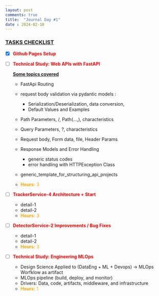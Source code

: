 ```yaml
---
layout: post
comments: true
title:  "Journal Day #1"
date : 2024-02-10
---
```



<h3 style = "text-decoration : underline;"> TASKS CHECKLIST </h3>

* [X] <span style="color: red;">**Github Pages Setup**</span>



* [ ] <span style="color: red;">**Technical Study: Web APIs with FastAPI**</span>

   <span style = "text-decoration: underline;">**Some topics covered**</span>

  - FastApi Routing
  - request body validation via pydantic models :
    - Serialization/Deserialization, data conversion, 
    - Default Values and Examples
  - Path Parameters, /, Path(...,), characteristics
  - Query Parameters, ?, characteristics
  - Request body, Form data, file, Header Params
  - Response Models and Error Handling
    - generic status codes
    - error handling with HTTPException Class
  - generic_template_for_structuring_api_projects

  - <span style="color: orange;">**Hours:** 3</span> 



* [ ] <span style = "color: red;">**TrackerService-4 Architecture + Start**</span>

  - detail-1
  - detail-2
  - <span style="color: orange;">**Hours:** 3</span> 



* [ ] <span style = "color: red;">**DetectorService-2 Improvements / Bug Fixes**</span>

  - detail-1
  - detail-2
  - <span style="color: orange;">**Hours:** 3</span> 



* [ ] <span style = "color: red;">**Technical Study: Engineering MLOps**</span>

  - Design Science Applied to (DataEng + ML + Devops) -> MLOps Worfklow as artifact
  - MLOps pipeline (build, deploy, and monitor) 
  - Drivers: Data, code, artifacts, middleware, and infrastructure 
  - <span style="color: orange;">**Hours:** 1</span> 



